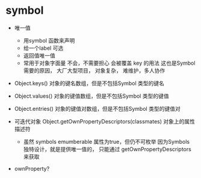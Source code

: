 # symbol

- 唯一值 
  - 用symbol 函数来声明
  - 给一个label 可选
  - 返回值唯一值
  - 常用于对象字面量 不会，不需要担心 会被覆盖
    key 的用法 这也是Symbol 需要的原因， 
    大厂大型项目， 对象复杂， 难维护，多人协作

  
 - Object.keys() 对象的键名数组，但是不包括Symbol 类型的键名
 - Object.values() 对象的键值数组，但是不包括Symbol 类型的键值
 - Object.entries() 对象的键值对数组，但是不包括Symbol 类型的键值对

- 可迭代对象
  Object.getOwnPropertyDescriptors(classmates) 对象上的属性描述符
  - 虽然 symbols emumberable 属性为true，但仍不可枚举
    因为Symbols 独特设计，就是提供唯一值的， 只能通过 getOwnPropertyDescriptors 来获取

- ownProperty?
  
